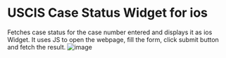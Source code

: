 # USCIS Case Status Widget for ios
Fetches case status for the case number entered and displays it as ios Widget. 
It uses JS to open the webpage, fill the form, click submit button and fetch the result. 
![image](https://user-images.githubusercontent.com/78608818/114200313-1464fd80-9923-11eb-8948-91301df90eae.png)
